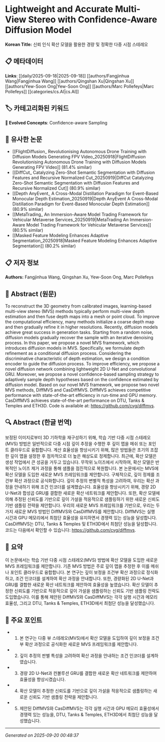 # Lightweight and Accurate Multi-View Stereo with Confidence-Aware Diffusion Model

**Korean Title:** 신뢰 인식 확산 모델을 활용한 경량 및 정확한 다중 시점 스테레오

## 📋 메타데이터

**Links**: [[daily/2025-09-18|2025-09-18]] [[authors/Fangjinhua Wang|Fangjinhua Wang]] [[authors/Qingshan Xu|Qingshan Xu]] [[authors/Yew-Soon Ong|Yew-Soon Ong]] [[authors/Marc Pollefeys|Marc Pollefeys]] [[categories/cs.AI|cs.AI]]

## 🏷️ 카테고리화된 키워드
**🚀 Evolved Concepts**: Confidence-aware Sampling

## 🔗 유사한 논문
- [[FlightDiffusion_ Revolutionising Autonomous Drone Training with Diffusion Models Generating FPV Video_20250918|FlightDiffusion Revolutionising Autonomous Drone Training with Diffusion Models Generating FPV Video]] (81.4% similar)
- [[DiffCut_ Catalyzing Zero-Shot Semantic Segmentation with Diffusion Features and Recursive Normalized Cut_20250919|DiffCut Catalyzing Zero-Shot Semantic Segmentation with Diffusion Features and Recursive Normalized Cut]] (80.9% similar)
- [[Depth AnyEvent_ A Cross-Modal Distillation Paradigm for Event-Based Monocular Depth Estimation_20250919|Depth AnyEvent A Cross-Modal Distillation Paradigm for Event-Based Monocular Depth Estimation]] (80.9% similar)
- [[MetaTrading_ An Immersion-Aware Model Trading Framework for Vehicular Metaverse Services_20250919|MetaTrading An Immersion-Aware Model Trading Framework for Vehicular Metaverse Services]] (80.5% similar)
- [[Masked Feature Modeling Enhances Adaptive Segmentation_20250918|Masked Feature Modeling Enhances Adaptive Segmentation]] (80.2% similar)

## 📋 저자 정보

**Authors:** Fangjinhua Wang, Qingshan Xu, Yew-Soon Ong, Marc Pollefeys

## 📄 Abstract (원문)

To reconstruct the 3D geometry from calibrated images, learning-based
multi-view stereo (MVS) methods typically perform multi-view depth estimation
and then fuse depth maps into a mesh or point cloud. To improve the
computational efficiency, many methods initialize a coarse depth map and then
gradually refine it in higher resolutions. Recently, diffusion models achieve
great success in generation tasks. Starting from a random noise, diffusion
models gradually recover the sample with an iterative denoising process. In
this paper, we propose a novel MVS framework, which introduces diffusion models
in MVS. Specifically, we formulate depth refinement as a conditional diffusion
process. Considering the discriminative characteristic of depth estimation, we
design a condition encoder to guide the diffusion process. To improve
efficiency, we propose a novel diffusion network combining lightweight 2D U-Net
and convolutional GRU. Moreover, we propose a novel confidence-based sampling
strategy to adaptively sample depth hypotheses based on the confidence
estimated by diffusion model. Based on our novel MVS framework, we propose two
novel MVS methods, DiffMVS and CasDiffMVS. DiffMVS achieves competitive
performance with state-of-the-art efficiency in run-time and GPU memory.
CasDiffMVS achieves state-of-the-art performance on DTU, Tanks & Temples and
ETH3D. Code is available at: https://github.com/cvg/diffmvs.

## 🔍 Abstract (한글 번역)

보정된 이미지로부터 3D 기하학을 재구성하기 위해, 학습 기반 다중 시점 스테레오(MVS) 방법은 일반적으로 다중 시점 깊이 추정을 수행한 후 깊이 맵을 메쉬 또는 포인트 클라우드로 융합합니다. 계산 효율성을 향상시키기 위해, 많은 방법들은 초기의 조잡한 깊이 맵을 설정한 후 점차적으로 더 높은 해상도로 정제합니다. 최근에, 확산 모델은 생성 작업에서 큰 성공을 거두고 있습니다. 무작위 노이즈에서 시작하여, 확산 모델은 반복적인 노이즈 제거 과정을 통해 샘플을 점진적으로 복원합니다. 본 논문에서는 MVS에 확산 모델을 도입한 새로운 MVS 프레임워크를 제안합니다. 구체적으로, 깊이 정제를 조건부 확산 과정으로 공식화합니다. 깊이 추정의 변별적 특성을 고려하여, 우리는 확산 과정을 안내하기 위해 조건 인코더를 설계했습니다. 효율성을 향상시키기 위해, 경량 2D U-Net과 합성곱 GRU를 결합한 새로운 확산 네트워크를 제안합니다. 또한, 확산 모델에 의해 추정된 신뢰도를 기반으로 깊이 가설을 적응적으로 샘플링하기 위한 새로운 신뢰도 기반 샘플링 전략을 제안합니다. 우리의 새로운 MVS 프레임워크를 기반으로, 우리는 두 가지 새로운 MVS 방법인 DiffMVS와 CasDiffMVS를 제안합니다. DiffMVS는 실행 시간과 GPU 메모리에서 최첨단 효율성을 유지하면서 경쟁력 있는 성능을 달성합니다. CasDiffMVS는 DTU, Tanks & Temples 및 ETH3D에서 최첨단 성능을 달성합니다. 코드는 다음에서 확인할 수 있습니다: https://github.com/cvg/diffmvs.

## 📝 요약

이 논문에서는 학습 기반 다중 시점 스테레오(MVS) 방법에 확산 모델을 도입한 새로운 MVS 프레임워크를 제안합니다. 기존 MVS 방법은 주로 깊이 맵을 추정한 후 이를 메쉬나 포인트 클라우드로 융합합니다. 본 연구는 깊이 보정을 조건부 확산 과정으로 정식화하고, 조건 인코더를 설계하여 확산 과정을 안내합니다. 또한, 경량화된 2D U-Net과 GRU를 결합한 새로운 확산 네트워크를 제안하여 효율성을 높였습니다. 확산 모델이 추정한 신뢰도를 기반으로 적응적으로 깊이 가설을 샘플링하는 신뢰도 기반 샘플링 전략도 도입했습니다. 이를 통해 제안된 DiffMVS와 CasDiffMVS는 각각 실행 시간과 메모리 효율성, 그리고 DTU, Tanks & Temples, ETH3D에서 최첨단 성능을 달성했습니다.

## 🎯 주요 포인트

- 1. 본 연구는 다중 뷰 스테레오(MVS)에서 확산 모델을 도입하여 깊이 보정을 조건부 확산 과정으로 공식화한 새로운 MVS 프레임워크를 제안합니다.

- 2. 깊이 추정의 판별 특성을 고려하여 확산 과정을 안내하는 조건 인코더를 설계하였습니다.

- 3. 경량 2D U-Net과 컨볼루션 GRU를 결합한 새로운 확산 네트워크를 제안하여 효율성을 향상시켰습니다.

- 4. 확산 모델이 추정한 신뢰도를 기반으로 깊이 가설을 적응적으로 샘플링하는 새로운 신뢰도 기반 샘플링 전략을 제안합니다.

- 5. 제안된 DiffMVS와 CasDiffMVS는 각각 실행 시간과 GPU 메모리 효율성에서 경쟁력 있는 성능을, DTU, Tanks & Temples, ETH3D에서 최첨단 성능을 달성했습니다.

---

*Generated on 2025-09-20 00:48:37*